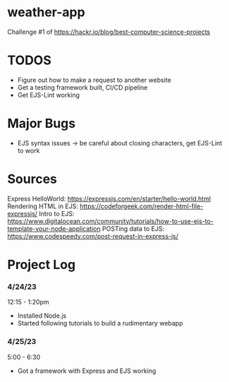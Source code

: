 # weather-app
Challenge #1 of https://hackr.io/blog/best-computer-science-projects

# TODOS
- Figure out how to make a request to another website
- Get a testing framework built, CI/CD pipeline
- Get EJS-Lint working

# Major Bugs
- EJS syntax issues -> be careful about closing characters, get EJS-Lint to work

# Sources
Express HelloWorld: https://expressjs.com/en/starter/hello-world.html 
Rendering HTML in EJS: https://codeforgeek.com/render-html-file-expressjs/
Intro to EJS: https://www.digitalocean.com/community/tutorials/how-to-use-ejs-to-template-your-node-application
POSTing data to EJS: https://www.codespeedy.com/post-request-in-express-js/

# Project Log
### 4/24/23
12:15 - 1:20pm
- Installed Node.js
- Started following tutorials to build a rudimentary webapp

### 4/25/23
5:00 - 6:30
- Got a framework with Express and EJS working